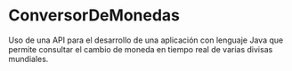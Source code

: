 # ConversorDeMonedas
Uso de una API para el desarrollo de una aplicación con lenguaje Java que permite consultar el cambio de moneda en tiempo real de varias divisas mundiales.
